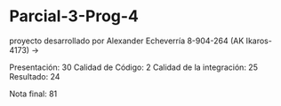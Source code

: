 # Parcial-3-Prog-4

proyecto desarrollado por Alexander Echeverría 8-904-264 (AK Ikaros-4173) -> 

Presentación: 30
Calidad de Código: 2
Calidad de la integración: 25
Resultado: 24

Nota final: 81




